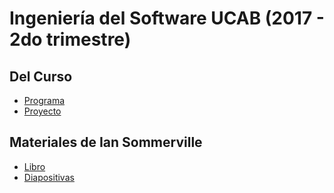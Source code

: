 # Ingeniería del Software UCAB (2017 - 2do trimestre)

## Del Curso

- [Programa](https://docs.google.com/spreadsheets/d/1Nx7RmA4BJczHQMguPSj09EBfksdrRqaU3OPakNYjNpM/edit?usp=sharing)
- [Proyecto](proyecto.md)


## Materiales de Ian Sommerville

- [Libro](https://drive.google.com/file/d/0B7_SWS8S_hooeTVhU19MdXE0T0E/view?usp=sharing) 
- [Diapositivas](https://es.slideshare.net/SE9?utm_campaign=profiletracking&utm_medium=sssite&utm_source=ssslideview) 
